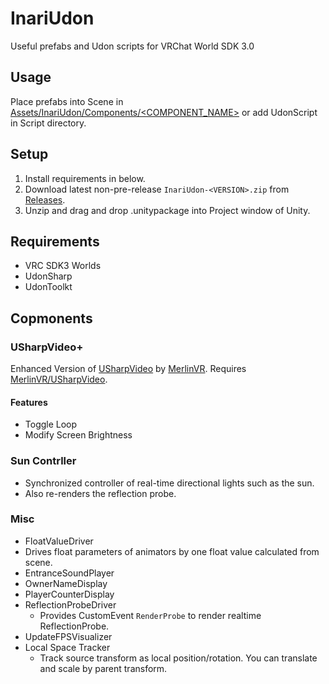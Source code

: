 # InariUdon
Useful prefabs and Udon scripts for VRChat World SDK 3.0

## Usage
Place prefabs into Scene in [Assets/InariUdon/Components/<COMPONENT_NAME>](Assets/InariUdon/Components) or add UdonScript in Script directory.

## Setup
1. Install requirements in below.
2. Download latest non-pre-release `InariUdon-<VERSION>.zip` from [Releases](https://github.com/esnya/InariUdon/releases).
3. Unzip and drag and drop .unitypackage into Project window of Unity.

## Requirements
* VRC SDK3 Worlds
* UdonSharp
* UdonToolkt

## Copmonents
### USharpVideo+
Enhanced Version of [USharpVideo](https://github.com/MerlinVR/USharpVideo) by [MerlinVR](https://github.com/MerlinVR). Requires [MerlinVR/USharpVideo](https://github.com/MerlinVR/USharpVideo).

#### Features
* Toggle Loop
* Modify Screen Brightness

### Sun Contrller
* Synchronized controller of real-time directional lights such as the sun.
* Also re-renders the reflection probe.

### Misc
* FloatValueDriver
 * Drives float parameters of animators by one float value calculated from scene.
* EntranceSoundPlayer
* OwnerNameDisplay
* PlayerCounterDisplay
* ReflectionProbeDriver
  * Provides CustomEvent `RenderProbe` to render realtime ReflectionProbe.
* UpdateFPSVisualizer
* Local Space Tracker
  * Track source transform as local position/rotation. You can translate and scale by parent transform.
